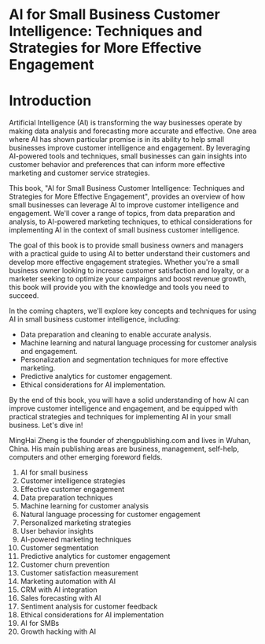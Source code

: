 # AI for Small Business Customer Intelligence: Techniques and Strategies for More Effective Engagement

# Introduction

Artificial Intelligence (AI) is transforming the way businesses operate by making data analysis and forecasting more accurate and effective. One area where AI has shown particular promise is in its ability to help small businesses improve customer intelligence and engagement. By leveraging AI-powered tools and techniques, small businesses can gain insights into customer behavior and preferences that can inform more effective marketing and customer service strategies.

This book, "AI for Small Business Customer Intelligence: Techniques and Strategies for More Effective Engagement", provides an overview of how small businesses can leverage AI to improve customer intelligence and engagement. We'll cover a range of topics, from data preparation and analysis, to AI-powered marketing techniques, to ethical considerations for implementing AI in the context of small business customer intelligence.

The goal of this book is to provide small business owners and managers with a practical guide to using AI to better understand their customers and develop more effective engagement strategies. Whether you're a small business owner looking to increase customer satisfaction and loyalty, or a marketer seeking to optimize your campaigns and boost revenue growth, this book will provide you with the knowledge and tools you need to succeed.

In the coming chapters, we'll explore key concepts and techniques for using AI in small business customer intelligence, including:

* Data preparation and cleaning to enable accurate analysis.
* Machine learning and natural language processing for customer analysis and engagement.
* Personalization and segmentation techniques for more effective marketing.
* Predictive analytics for customer engagement.
* Ethical considerations for AI implementation.

By the end of this book, you will have a solid understanding of how AI can improve customer intelligence and engagement, and be equipped with practical strategies and techniques for implementing AI in your small business. Let's dive in!

MingHai Zheng is the founder of zhengpublishing.com and lives in Wuhan, China. His main publishing areas are business, management, self-help, computers and other emerging foreword fields.



1. AI for small business
2. Customer intelligence strategies
3. Effective customer engagement
4. Data preparation techniques
5. Machine learning for customer analysis
6. Natural language processing for customer engagement
7. Personalized marketing strategies
8. User behavior insights
9. AI-powered marketing techniques
10. Customer segmentation
11. Predictive analytics for customer engagement
12. Customer churn prevention
13. Customer satisfaction measurement
14. Marketing automation with AI
15. CRM with AI integration
16. Sales forecasting with AI
17. Sentiment analysis for customer feedback
18. Ethical considerations for AI implementation
19. AI for SMBs
20. Growth hacking with AI

